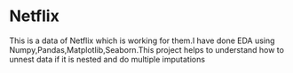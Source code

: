 # Netflix
This is a data of Netflix which is working for them.I have done EDA using Numpy,Pandas,Matplotlib,Seaborn.This project helps to understand how to unnest data if it is nested and  do multiple imputations
